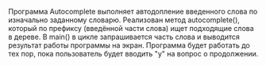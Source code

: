 Программа Autocomplete выполняет автодопление введенного слова по изначально заданному словарю.
Реализован метод autocomplete(), который по префиксу (введённой части слова) ищет подходящие слова в дереве.
В main() в цикле запрашивается часть слова и выводится результат работы программы на экран.
Программа будет работать до тех пор, пока пользователь будет вводить "y" на вопрос о продолжении.
